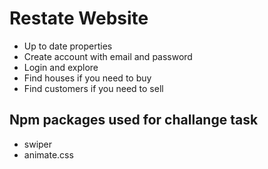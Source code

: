 # Restate Website

- Up to date properties
- Create account with email and password
- Login and explore
- Find houses if you need to buy
- Find customers if you need to sell

## Npm packages used for challange task

- swiper
- animate.css
